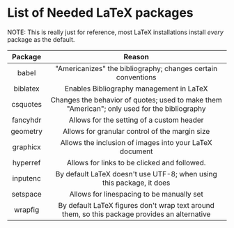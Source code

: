 # List of Needed LaTeX packages

NOTE: This is really just for reference, most LaTeX installations install *every* package as the default.

| Package  | Reason                                                                                        |
| :------: | :-----------------------------------------------------:                                       |
| babel    | "Americanizes" the bibliography; changes certain conventions                                  |
| biblatex | Enables Bibliography management in LaTeX                                                      |
| csquotes | Changes the behavior of quotes; used to make them "American"; only used for the bibliography  |
| fancyhdr | Allows for the setting of a custom header                                                     |
| geometry | Allows for granular control of the margin size                                                |
| graphicx | Allows the inclusion of images into your LaTeX document                                       |
| hyperref | Allows for links to be clicked and followed.                                                  |
| inputenc | By default LaTeX doesn't use UTF-8; when using this package, it does                          |
| setspace | Allows for linespacing to be manually set                                                     |
| wrapfig  | By default LaTeX figures don't wrap text around them, so this package provides an alternative |

